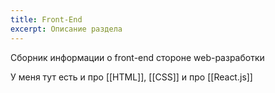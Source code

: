 ```yaml
---
title: Front-End
excerpt: Описание раздела
---
```

Сборник информации о front-end стороне web-разработки

У меня тут есть и про [[HTML]], [[CSS]] и про [[React.js]]